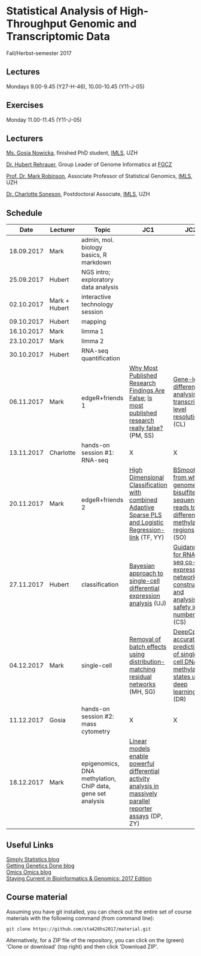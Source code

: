 # Statistical Analysis of High-Throughput Genomic and Transcriptomic Data 
Fall/Herbst-semester 2017

## Lectures
Mondays 9.00-9.45 (Y27-H-46), 10.00-10.45 (Y11-J-05)

## Exercises
Monday 11.00-11.45 (Y11-J-05)

## Lecturers

[Ms. Gosia Nowicka](https://www.researchgate.net/profile/Malgorzata_Nowicka), finished PhD student, [IMLS](http://www.imls.uzh.ch/index.html), UZH  

[Dr. Hubert Rehrauer](http://www.fgcz.ch/the-center/people/rehrauer.html), Group Leader of Genome Informatics at [FGCZ](http://www.fgcz.ch/)  

[Prof. Dr. Mark Robinson](http://www.imls.uzh.ch/research/robinson.html), Associate Professor of Statistical Genomics, [IMLS](http://www.imls.uzh.ch/index.html), UZH  

[Dr. Charlotte Soneson](http://csoneson.github.io/), Postdoctoral Associate, [IMLS](http://www.imls.uzh.ch/index.html), UZH  


## Schedule

| Date  | Lecturer | Topic | JC1 | JC2 
| --- | --- | --- | --- | --- | 
| 18.09.2017  | Mark  | admin, mol. biology basics, R markdown | | | 
| 25.09.2017  | Hubert  | NGS intro; exploratory data analysis | | | 
| 02.10.2017  | Mark + Hubert  | interactive technology session  | | | 
| 09.10.2017  | Hubert  | mapping  | | | 
| 16.10.2017  | Mark  | limma 1   | | | 
| 23.10.2017  | Mark  | limma 2  | | | 
| 30.10.2017  | Hubert  | RNA-seq quantification   |  | | 
| 06.11.2017  | Mark  | edgeR+friends 1 | [Why Most Published Research Findings Are False](http://journals.plos.org/plosmedicine/article?id=10.1371/journal.pmed.0020124); [Is most published research really false?](https://www.biorxiv.org/content/early/2016/04/27/050575) (PM, SS) | [Gene-level differential analysis at transcript-level resolution](https://doi.org/10.1101/190199) (CL) | 
| 13.11.2017  | Charlotte  | hands-on session #1: RNA-seq  | X | X | 
| 20.11.2017  | Mark  | edgeR+friends 2  | [High Dimensional Classification with combined Adaptive Sparse PLS and Logistic Regression-link](https://www.ncbi.nlm.nih.gov/pubmed/28968879) (TF, YY) | [BSmooth: from whole genome bisulfite sequencing reads to differentially methylated regions](https://genomebiology.biomedcentral.com/articles/10.1186/gb-2012-13-10-r83) (SO) | 
| 27.11.2017  | Hubert  | classification  | [Bayesian approach to single-cell differential expression analysis](http://www.nature.com/nmeth/journal/v11/n7/abs/nmeth.2967.html) (UJ) | [Guidance for RNA-seq co-expression network construction and analysis: safety in numbers](https://www.ncbi.nlm.nih.gov/pubmed/25717192) (CS) | 
| 04.12.2017  | Mark  | single-cell  | [Removal of batch effects using distribution-matching residual networks](https://academic.oup.com/bioinformatics/article/33/16/2539/3611270/Removal-of-batch-effects-using-distribution) (MH, SG)  | [DeepCpG: accurate prediction of single-cell DNA methylation states using deep learning](https://genomebiology.biomedcentral.com/articles/10.1186/s13059-017-1189-z) (DR) | 
| 11.12.2017  | Gosia  | hands-on session #2: mass cytometry  | X | X | 
| 18.12.2017  | Mark  | epigenomics, DNA methylation, ChIP data, gene set analysis  | [Linear models enable powerful differential activity analysis in massively parallel reporter assays](https://www.biorxiv.org/content/early/2017/09/30/196394) (DP, ZY)  |  | 


## Useful Links
[Simply Statistics blog](http://simplystatistics.org/archive/)  
[Getting Genetics Done blog](http://www.gettinggeneticsdone.com/)  
[Omics Omics blog](http://omicsomics.blogspot.ch/)  
[Staying Current in Bioinformatics & Genomics: 2017 Edition](http://www.gettinggeneticsdone.com/2017/02/staying-current-in-bioinformatics-genomics-2017.html)

## Course material

Assuming you have git installed, you can check out the entire set of course materials with the following command (from command line):
```
git clone https://github.com/sta426hs2017/material.git
```  
Alternatively, for a ZIP file of the repository, you can click on the (green) 'Clone or download' (top right) and then click 'Download ZIP'.
